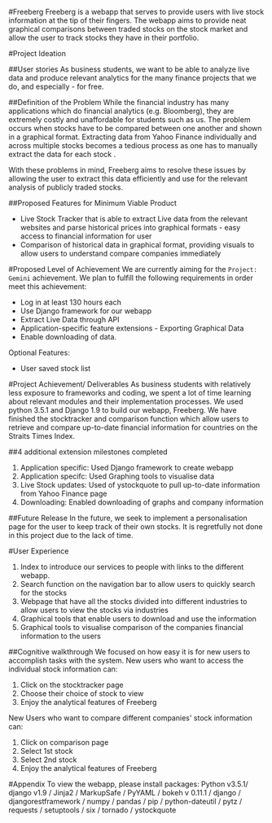 #Freeberg
Freeberg is a webapp that serves to provide users with live stock information at the tip of their fingers. The webapp aims to provide neat graphical comparisons between traded stocks on the stock market and allow the user to track stocks they have in their portfolio.


#Project Ideation 

##User stories
As business students, we want to be able to analyze live data and produce relevant analytics for the many finance projects that we do, and especially - for free.

##Definition of the Problem
While the financial industry has many applications which do financial analytics (e.g. Bloomberg), they are extremely costly and unaffordable for students such as us. The problem occurs when stocks have to be compared between one another and shown in a graphical format. Extracting data from Yahoo Finance individually and across multiple stocks becomes a tedious process as one has to manually extract the data for each stock . 

With these problems in mind, Freeberg aims to resolve these issues by allowing the user to extract this data efficiently and use for the relevant analysis of publicly traded stocks.

##Proposed Features for Minimum Viable Product
* Live Stock Tracker that is able to extract Live data from the relevant websites and parse historical prices into graphical formats - easy access to financial information for user
* Comparison of historical data in graphical format, providing visuals to allow users to understand compare companies immediately

#Proposed Level of Achievement
We are currently aiming for the `Project: Gemini` achievement. We plan to fulfill the following requirements in order meet this achievement:

* Log in at least 130 hours each
* Use Django framework for our webapp
* Extract Live Data through API
* Application-specific feature extensions - Exporting Graphical Data
* Enable downloading of data. 

Optional Features:
* User saved stock list

#Project Achievement/ Deliverables
As business students with relatively less exposure to frameworks and coding, we spent a lot of time learning about relevant modules and their implementation processes. We used python 3.5.1 and Django 1.9 to build our webapp, Freeberg. We have finished the stocktracker and comparison function which allow users to retrieve and compare up-to-date financial information for countries on the Straits Times Index.

##4 additional extension milestones completed 
1.	Application specific: Used Django framework to create webapp 
2.	Application specifc: Used Graphing tools to visualise data
3.	Live Stock updates: Used of ystockquote to pull up-to-date information from Yahoo Finance page
4.	Downloading: Enabled downloading of graphs and company information 

##Future Release 
In the future, we seek to implement a personalisation page for the user to keep track of their own stocks. It is regretfully not done in this project due to the lack of time. 

#User Experience 
1. Index  to introduce our services to people with links to the different webapp.
2. Search function on the navigation bar to allow users to quickly search for the stocks
3. Webpage that have all the stocks divided into different industries to allow users to view the stocks via industries
4. Graphical tools that enable users to download and use the information
5. Graphical tools to visualise comparison of the companies financial information to the users

##Cognitive walkthrough
We focused on how easy it is for new users to accomplish tasks with the system.
New users who want to access the individual stock information can: 
1. Click on the stocktracker page
2. Choose their choice of stock to view
3. Enjoy the analytical features of Freeberg

New Users who want to compare different companies' stock information  can:  
1. Click on comparison page 
2. Select 1st stock 
3. Select 2nd stock
4. Enjoy the analytical features of Freeberg

#Appendix
To view the webapp, please install packages: 
Python v3.5.1/ django v1.9 / Jinja2 / MarkupSafe / PyYAML / bokeh v 0.11.1 / django / djangorestframework / numpy / pandas / pip / python-dateutil / pytz / requests / setuptools /  six / tornado / ystockquote 
